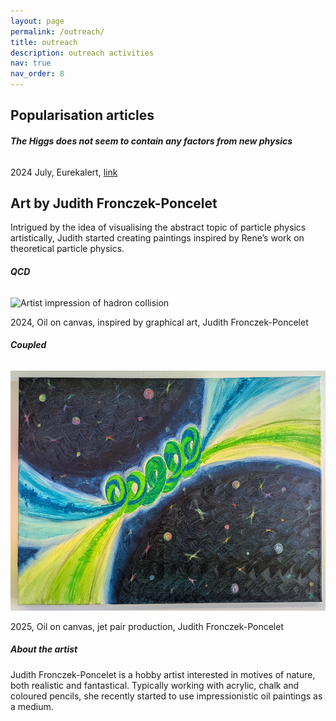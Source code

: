 ```yaml
---
layout: page
permalink: /outreach/
title: outreach
description: outreach activities
nav: true
nav_order: 8
---
```


<h2>Popularisation articles</h2>

<h6> <b>The Higgs does not seem to contain any factors from new physics</b> </h6>
<p>
2024 July, Eurekalert, <a href="https://www.eurekalert.org/news-releases/1051057">link</a>
</p>


<h2>Art by Judith Fronczek-Poncelet</h2>

Intrigued by the idea of visualising the abstract topic of particle physics artistically, Judith started creating paintings inspired by Rene’s work on theoretical particle physics.

<h6> <b>QCD</b> </h6>
<img src="../assets/art/2024-jfp-qcd.jpg" alt="Artist impression of hadron collision" style="width:540px;height:384px;">
<p>

2024, Oil on canvas, inspired by graphical art, Judith Fronczek-Poncelet 
</p>

<h6> <b>Coupled</b> </h6>
<img src="../assets/art/2025-jfp-coupled.jpg" alt="Artist impression of hadron collision" style="width:540px;height:384px;">
<p>

2025, Oil on canvas, jet pair production, Judith Fronczek-Poncelet 
</p>

<h5> <b> About the artist </b> </h5>
<p>
Judith Fronczek-Poncelet is a hobby artist interested in motives of nature, both realistic and fantastical. Typically working with acrylic, chalk and coloured pencils, she recently started to use impressionistic oil paintings as a medium.
</p>
